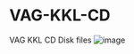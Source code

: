 # VAG-KKL-CD
VAG KKL CD  Disk files
![image](https://github.com/user-attachments/assets/b3620fd2-5deb-4f3b-a2ad-7f89f98dcd6a)


